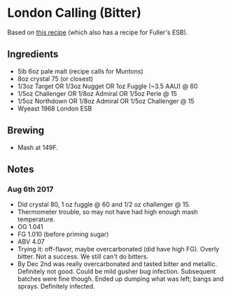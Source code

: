 # London Calling (Bitter)

Based on [this recipe](http://byo.com/bock/item/2318-fuller%E2%80%99s-the-pride-of-london)
(which also has a recipe for Fuller's ESB).

## Ingredients

* 5lb 6oz pale malt (recipe calls for Muntons)
* 8oz crystal 75 (or closest)
* 1/3oz Target OR 1/3oz Nugget OR 1oz Fuggle (~3.5 AAU) @ 60
* 1/5oz Challenger OR 1/8oz Admiral OR 1/5oz Perle @ 15
* 1/5oz Northdown OR 1/8oz Admiral OR 1/5oz Challenger @ 15
* Wyeast 1968 London ESB

## Brewing

* Mash at 149F.

## Notes

### Aug 6th 2017
* Did crystal 80, 1 oz fuggle @ 60 and 1/2 oz challenger @ 15.
* Thermometer trouble, so may not have had high enough mash temperature.
* OG 1.041
* FG 1.010 (before priming sugar)
* ABV 4.07
* Trying it: off-flavor, maybe overcarbonated (did have high FG). Overly
  bitter. Not a success. We still can't do bitters.
* By Dec 2nd was really overcarbonated and tasted bitter and metallic.
  Definitely not good. Could be mild gusher bug infection. Subsequent
  batches were fine though.
  Ended up dumping what was left; bangs and sprays. Definitely infected.
